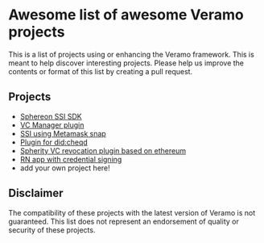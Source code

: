 # Awesome list of awesome Veramo projects

This is a list of projects using or enhancing the Veramo framework. This is meant to help discover interesting projects.
Please help us improve the contents or format of this list by creating a pull request.

## Projects

  * [Sphereon SSI SDK](https://github.com/Sphereon-Opensource/ssi-sdk)  
  * [VC Manager plugin](https://github.com/blockchain-lab-um/veramo-vc-manager)
  * [SSI using Metamask snap](https://blockchain-lab-um.github.io/ssi-snap-docs/)
  * [Plugin for did:cheqd](https://github.com/cheqd/did-provider-cheqd)
  * [Spherity VC revocation plugin based on ethereum](https://github.com/spherity/ethr-revocation-registry-veramo-plugin)
  * [RN app with credential signing](https://github.com/symfoni/identity-wallet)
  * add your own project here!

## Disclaimer

The compatibility of these projects with the latest version of Veramo is not guaranteed.
This list does not represent an endorsement of quality or security of these projects.
